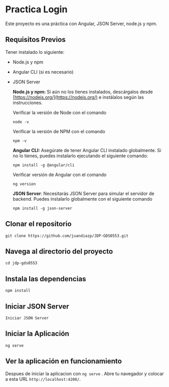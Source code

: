 # Practica Login

Este proyecto es una práctica con Angular, JSON Server, node.js y npm.

## Requisitos Previos

Tener instalado lo siguiente:

- Node.js y npm
- Angular CLI (si es necesario)
- JSON Server

    **Node.js y npm:**
    Si aún no los tienes instalados, descárgalos desde [https://nodejs.org/](https://nodejs.org/) e instálalos según las instrucciones.

    Verificar la versión de Node con el comando 
    ```
    node -v
    ```

    Verificar la versión de NPM con el comando 
    ```
    npm -v
    ```

    **Angular CLI:** Asegúrate de tener Angular CLI instalado globalmente. Si no lo tienes, puedes instalarlo ejecutando el siguiente comando:

   ```
   npm install -g @angular/cli
   ```
    Verificar versión de Angular con el comando 
    ```
    ng version
    ```

    **JSON Server**: Necesitarás JSON Server para simular el servidor de backend. Puedes instalarlo globalmente con el siguiente comando
    ```
    npm install -g json-server
    ```

## Clonar el repositorio
```
git clone https://github.com/juandiazp/JDP-GDS0553.git
```

## Navega al directorio del proyecto
```
cd jdp-gds0553
```

## Instala las dependencias
```
npm install
```

## Iniciar JSON Server
```
Iniciar JSON Server
```

## Iniciar la Aplicación
```
ng serve
```

## Ver la aplicación en funcionamiento
Despues de iniciar la aplicacion con `ng serve` . Abre tu navegador y colocar a esta URL `http://localhost:4200/`. 
